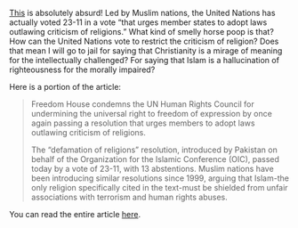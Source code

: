 [This](http://newsblaze.com/story/20090327170413zzzz.nb/topstory.html) is absolutely absurd! Led by Muslim nations, the United Nations has actually voted 23-11 in a vote “that urges member states to adopt laws outlawing criticism of religions.” What kind of smelly horse poop is that? How can the United Nations vote to restrict the criticism of religion? Does that mean I will go to jail for saying that Christianity is a mirage of meaning for the intellectually challenged? For saying that Islam is a hallucination of righteousness for the morally impaired?

Here is a portion of the article:

> Freedom House condemns the UN Human Rights Council for undermining the universal right to freedom of expression by once again passing a resolution that urges members to adopt laws outlawing criticism of religions.
> 
> The “defamation of religions” resolution, introduced by Pakistan on behalf of the Organization for the Islamic Conference (OIC), passed today by a vote of 23-11, with 13 abstentions. Muslim nations have been introducing similar resolutions since 1999, arguing that Islam-the only religion specifically cited in the text-must be shielded from unfair associations with terrorism and human rights abuses.

You can read the entire article [here](http://newsblaze.com/story/20090327170413zzzz.nb/topstory.html).